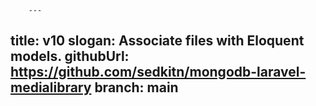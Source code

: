         ---
title: v10
slogan: Associate files with Eloquent models.
githubUrl: https://github.com/sedkitn/mongodb-laravel-medialibrary
branch: main
---
